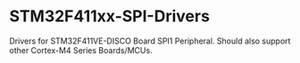 # STM32F411xx-SPI-Drivers
Drivers for STM32F411VE-DISCO Board SPI1 Peripheral.
Should also support other Cortex-M4 Series Boards/MCUs.

